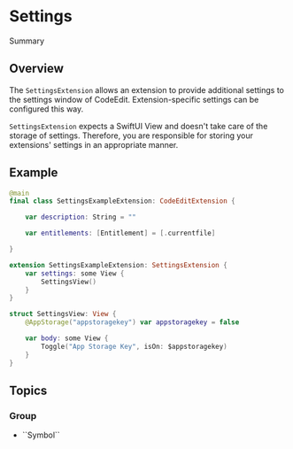 # Settings

<!--@START_MENU_TOKEN@-->Summary<!--@END_MENU_TOKEN@-->

## Overview

The ``SettingsExtension`` allows an extension to provide additional settings to the settings window of CodeEdit.
Extension-specific settings can be configured this way.

``SettingsExtension`` expects a SwiftUI View and doesn't take care of the storage of settings. Therefore, you are responsible for storing your extensions' settings in an appropriate manner.

## Example

```swift
@main
final class SettingsExampleExtension: CodeEditExtension {

    var description: String = ""

    var entitlements: [Entitlement] = [.currentfile]

}

extension SettingsExampleExtension: SettingsExtension {
    var settings: some View {
        SettingsView()
    }
}

struct SettingsView: View {
    @AppStorage("appstoragekey") var appstoragekey = false

    var body: some View {
        Toggle("App Storage Key", isOn: $appstoragekey)
    }
}
```

## Topics

### <!--@START_MENU_TOKEN@-->Group<!--@END_MENU_TOKEN@-->

- <!--@START_MENU_TOKEN@-->``Symbol``<!--@END_MENU_TOKEN@-->
